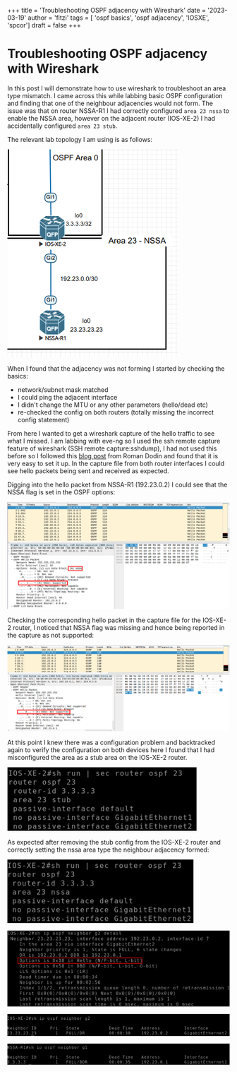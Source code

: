 +++
title = 'Troubleshooting OSPF adjacency with Wireshark'
date = '2023-03-19'
author = 'fitzi'
tags = [ 'ospf basics', 'ospf adjacency', 'IOSXE', 'spcor']
draft = false
+++

# Troubleshooting OSPF adjacency with Wireshark

In this post I will demonstrate how to use wireshark to troubleshoot an area type mismatch.  I came across this while 
labbing basic OSPF configuration and finding that one of the neighbour adjacencies would not form.  The issue was that 
on router NSSA-R1 I had correctly configured ```area 23 nssa``` to enable the NSSA area, however on the adjacent router
(IOS-XE-2) I had accidentally configured ```area 23 stub```.

The relevant lab topology I am using is as follows:

![basic lab topology](tshoot_ospf_adj_topology_1.png)

When I found that the adjacency was not forming I started by checking the basics:
- network/subnet mask matched
- I could ping the adjacent interface
- I didn't change the MTU or any other parameters (hello/dead etc)
- re-checked the config on both routers (totally missing the incorrect config statement)

From here I wanted to get a wireshark capture of the hello traffic to see what I missed.  I am labbing with eve-ng so I 
used the ssh remote capture feature of wireshark (SSH remote capture:sshdump), I had not used this before so I followed 
this [blog post](https://netdevops.me/2020/using-wireshark-remote-capture-with-eve-ng/) from Roman Dodin and found 
that it is very easy to set it up.  In the capture file from both router interfaces I could see hello packets being 
sent and received as expected.

Digging into the hello packet from NSSA-R1 (192.23.0.2) I could see that the NSSA flag is set in the OSPF options:

![basic lab topology](tshoot_ospf_adj_nssa_hello_1.png)

Checking the corresponding hello packet in the capture file for the IOS-XE-2 router, I noticed that NSSA flag was 
missing and hence being reported in the capture as not supported:

![basic lab topology](tshoot_ospf_adj_ios-xe-2_hello_1.png)

At this point I knew there was a configuration problem and backtracked again to verify the configuration on both devices
 here I found that I had misconfigured the area as a stub area on the IOS-XE-2 router.

![IOS-XE-2 incorrect config](tshoot_ospf_adj_ios-xe-2_stub.png)

As expected after removing the stub config from the IOS-XE-2 router and correctly setting the nssa 
area type the neighbour adjacency formed:

![IOS-XE-2 correct config](tshoot_ospf_adj_ios-xe-2_nssa.png)

![IOS-XE-2 correct config](tshoot_ospf_adj_ios-xe-2_nssa_2.png)

![basic lab topology](tshoot_ospf_adj_ios-xe-2_neigh_1.png)

![basic lab topology](tshoot_ospf_adj_nssa_neigh_1.png)
